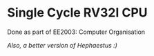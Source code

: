 # Single Cycle RV32I CPU

Done as part of EE2003: Computer Organisation

_Also, a better version of Hephaestus :)_
